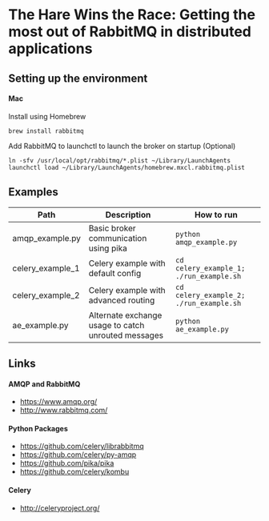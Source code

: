 # The Hare Wins the Race: Getting the most out of RabbitMQ in distributed applications

## Setting up the environment

#### Mac

Install using Homebrew
```
brew install rabbitmq
```

Add RabbitMQ to launchctl to launch the broker on startup (Optional)
```
ln -sfv /usr/local/opt/rabbitmq/*.plist ~/Library/LaunchAgents
launchctl load ~/Library/LaunchAgents/homebrew.mxcl.rabbitmq.plist
```

## Examples
|Path|Description|How to run|
|----|-----------|----------|
|amqp\_example.py|Basic broker communication using pika|`python amqp_example.py`|
|celery\_example\_1|Celery example with default config|`cd celery_example_1; ./run_example.sh`|
|celery\_example\_2|Celery example with advanced routing|`cd celery_example_2; ./run_example.sh`|
|ae\_example.py|Alternate exchange usage to catch unrouted messages|`python ae_example.py`|


## Links

#### AMQP and RabbitMQ
* https://www.amqp.org/
* http://www.rabbitmq.com/

#### Python Packages
* https://github.com/celery/librabbitmq 
* https://github.com/celery/py-amqp
* https://github.com/pika/pika
* https://github.com/celery/kombu

#### Celery
* http://celeryproject.org/


